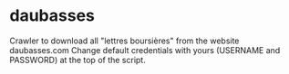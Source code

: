 # daubasses

Crawler to download all "lettres boursières" from the website daubasses.com
Change default credentials with yours (USERNAME and PASSWORD) at the top of the script.
